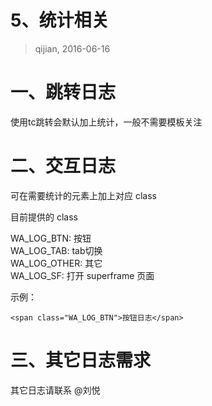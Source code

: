 # 5、统计相关

> qijian, 2016-06-16

# 一、跳转日志

使用tc跳转会默认加上统计，一般不需要模板关注

# 二、交互日志

可在需要统计的元素上加上对应 class

目前提供的 class

WA_LOG_BTN: 按钮    
WA_LOG_TAB: tab切换    
WA_LOG_OTHER: 其它    
WA_LOG_SF: 打开 superframe 页面

示例：

```
<span class="WA_LOG_BTN">按钮日志</span>
```

# 三、其它日志需求

其它日志请联系 @刘悦

